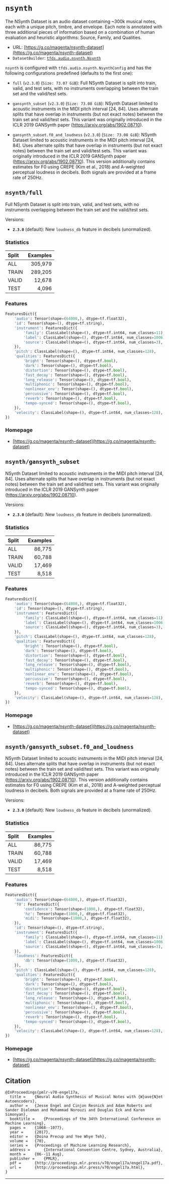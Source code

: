 <div itemscope itemtype="http://schema.org/Dataset">
  <div itemscope itemprop="includedInDataCatalog" itemtype="http://schema.org/DataCatalog">
    <meta itemprop="name" content="TensorFlow Datasets" />
  </div>

  <meta itemprop="name" content="nsynth" />
  <meta itemprop="description" content="The NSynth Dataset is an audio dataset containing ~300k musical notes, each&#10;with a unique pitch, timbre, and envelope. Each note is annotated with three&#10;additional pieces of information based on a combination of human evaluation&#10;and heuristic algorithms: Source, Family, and Qualities.&#10;&#10;&#10;To use this dataset:&#10;&#10;```python&#10;import tensorflow_datasets as tfds&#10;&#10;ds = tfds.load(&#x27;nsynth&#x27;, split=&#x27;train&#x27;)&#10;for ex in ds.take(4):&#10;  print(ex)&#10;```&#10;&#10;See [the guide](https://www.tensorflow.org/datasets/overview) for more&#10;informations on [tensorflow_datasets](https://www.tensorflow.org/datasets).&#10;&#10;" />
  <meta itemprop="url" content="https://www.tensorflow.org/datasets/catalog/nsynth" />
  <meta itemprop="sameAs" content="https://g.co/magenta/nsynth-dataset" />
  <meta itemprop="citation" content="@InProceedings{pmlr-v70-engel17a,&#10;  title =     {Neural Audio Synthesis of Musical Notes with {W}ave{N}et Autoencoders},&#10;  author =     {Jesse Engel and Cinjon Resnick and Adam Roberts and Sander Dieleman and Mohammad Norouzi and Douglas Eck and Karen Simonyan},&#10;  booktitle =    {Proceedings of the 34th International Conference on Machine Learning},&#10;  pages =   {1068--1077},&#10;  year =      {2017},&#10;  editor =      {Doina Precup and Yee Whye Teh},&#10;  volume =     {70},&#10;  series =    {Proceedings of Machine Learning Research},&#10;  address =     {International Convention Centre, Sydney, Australia},&#10;  month =     {06--11 Aug},&#10;  publisher =     {PMLR},&#10;  pdf =     {http://proceedings.mlr.press/v70/engel17a/engel17a.pdf},&#10;  url =   {http://proceedings.mlr.press/v70/engel17a.html},&#10;}&#10;" />
</div>

# `nsynth`

The NSynth Dataset is an audio dataset containing ~300k musical notes, each with
a unique pitch, timbre, and envelope. Each note is annotated with three
additional pieces of information based on a combination of human evaluation and
heuristic algorithms: Source, Family, and Qualities.

*   URL:
    [https://g.co/magenta/nsynth-dataset](https://g.co/magenta/nsynth-dataset)
*   `DatasetBuilder`:
    [`tfds.audio.nsynth.Nsynth`](https://github.com/tensorflow/datasets/tree/master/tensorflow_datasets/audio/nsynth.py)

`nsynth` is configured with `tfds.audio.nsynth.NsynthConfig` and has the
following configurations predefined (defaults to the first one):

*   `full` (`v2.3.0`) (`Size: 73.07 GiB`): Full NSynth Dataset is split into
    train, valid, and test sets, with no instruments overlapping between the
    train set and the valid/test sets.

*   `gansynth_subset` (`v2.3.0`) (`Size: 73.08 GiB`): NSynth Dataset limited to
    acoustic instruments in the MIDI pitch interval [24, 84]. Uses alternate
    splits that have overlap in instruments (but not exact notes) between the
    train set and valid/test sets. This variant was originally introduced in the
    ICLR 2019 GANSynth paper (https://arxiv.org/abs/1902.08710).

*   `gansynth_subset.f0_and_loudness` (`v2.3.0`) (`Size: 73.08 GiB`): NSynth
    Dataset limited to acoustic instruments in the MIDI pitch interval [24, 84].
    Uses alternate splits that have overlap in instruments (but not exact notes)
    between the train set and valid/test sets. This variant was originally
    introduced in the ICLR 2019 GANSynth paper
    (https://arxiv.org/abs/1902.08710). This version additionally contains
    estimates for F0 using CREPE (Kim et al., 2018) and A-weighted perceptual
    loudness in decibels. Both signals are provided at a frame rate of 250Hz.

## `nsynth/full`
Full NSynth Dataset is split into train, valid, and test sets, with no
instruments overlapping between the train set and the valid/test sets.

Versions:

*   **`2.3.0`** (default): New `loudness_db` feature in decibels (unormalized).

### Statistics

Split | Examples
:---- | -------:
ALL   | 305,979
TRAIN | 289,205
VALID | 12,678
TEST  | 4,096

### Features
```python
FeaturesDict({
    'audio': Tensor(shape=(64000,), dtype=tf.float32),
    'id': Tensor(shape=(), dtype=tf.string),
    'instrument': FeaturesDict({
        'family': ClassLabel(shape=(), dtype=tf.int64, num_classes=11),
        'label': ClassLabel(shape=(), dtype=tf.int64, num_classes=1006),
        'source': ClassLabel(shape=(), dtype=tf.int64, num_classes=3),
    }),
    'pitch': ClassLabel(shape=(), dtype=tf.int64, num_classes=128),
    'qualities': FeaturesDict({
        'bright': Tensor(shape=(), dtype=tf.bool),
        'dark': Tensor(shape=(), dtype=tf.bool),
        'distortion': Tensor(shape=(), dtype=tf.bool),
        'fast_decay': Tensor(shape=(), dtype=tf.bool),
        'long_release': Tensor(shape=(), dtype=tf.bool),
        'multiphonic': Tensor(shape=(), dtype=tf.bool),
        'nonlinear_env': Tensor(shape=(), dtype=tf.bool),
        'percussive': Tensor(shape=(), dtype=tf.bool),
        'reverb': Tensor(shape=(), dtype=tf.bool),
        'tempo-synced': Tensor(shape=(), dtype=tf.bool),
    }),
    'velocity': ClassLabel(shape=(), dtype=tf.int64, num_classes=128),
})
```

### Homepage

*   [https://g.co/magenta/nsynth-dataset](https://g.co/magenta/nsynth-dataset)

## `nsynth/gansynth_subset`

NSynth Dataset limited to acoustic instruments in the MIDI pitch interval [24,
84]. Uses alternate splits that have overlap in instruments (but not exact
notes) between the train set and valid/test sets. This variant was originally
introduced in the ICLR 2019 GANSynth paper (https://arxiv.org/abs/1902.08710).

Versions:

*   **`2.3.0`** (default): New `loudness_db` feature in decibels (unormalized).

### Statistics

Split | Examples
:---- | -------:
ALL   | 86,775
TRAIN | 60,788
VALID | 17,469
TEST  | 8,518

### Features
```python
FeaturesDict({
    'audio': Tensor(shape=(64000,), dtype=tf.float32),
    'id': Tensor(shape=(), dtype=tf.string),
    'instrument': FeaturesDict({
        'family': ClassLabel(shape=(), dtype=tf.int64, num_classes=11),
        'label': ClassLabel(shape=(), dtype=tf.int64, num_classes=1006),
        'source': ClassLabel(shape=(), dtype=tf.int64, num_classes=3),
    }),
    'pitch': ClassLabel(shape=(), dtype=tf.int64, num_classes=128),
    'qualities': FeaturesDict({
        'bright': Tensor(shape=(), dtype=tf.bool),
        'dark': Tensor(shape=(), dtype=tf.bool),
        'distortion': Tensor(shape=(), dtype=tf.bool),
        'fast_decay': Tensor(shape=(), dtype=tf.bool),
        'long_release': Tensor(shape=(), dtype=tf.bool),
        'multiphonic': Tensor(shape=(), dtype=tf.bool),
        'nonlinear_env': Tensor(shape=(), dtype=tf.bool),
        'percussive': Tensor(shape=(), dtype=tf.bool),
        'reverb': Tensor(shape=(), dtype=tf.bool),
        'tempo-synced': Tensor(shape=(), dtype=tf.bool),
    }),
    'velocity': ClassLabel(shape=(), dtype=tf.int64, num_classes=128),
})
```

### Homepage

*   [https://g.co/magenta/nsynth-dataset](https://g.co/magenta/nsynth-dataset)

## `nsynth/gansynth_subset.f0_and_loudness`

NSynth Dataset limited to acoustic instruments in the MIDI pitch interval [24,
84]. Uses alternate splits that have overlap in instruments (but not exact
notes) between the train set and valid/test sets. This variant was originally
introduced in the ICLR 2019 GANSynth paper (https://arxiv.org/abs/1902.08710).
This version additionally contains estimates for F0 using CREPE (Kim et al.,
2018) and A-weighted perceptual loudness in decibels. Both signals are provided
at a frame rate of 250Hz.

Versions:

*   **`2.3.0`** (default): New `loudness_db` feature in decibels (unormalized).

### Statistics

Split | Examples
:---- | -------:
ALL   | 86,775
TRAIN | 60,788
VALID | 17,469
TEST  | 8,518

### Features
```python
FeaturesDict({
    'audio': Tensor(shape=(64000,), dtype=tf.float32),
    'f0': FeaturesDict({
        'confidence': Tensor(shape=(1000,), dtype=tf.float32),
        'hz': Tensor(shape=(1000,), dtype=tf.float32),
        'midi': Tensor(shape=(1000,), dtype=tf.float32),
    }),
    'id': Tensor(shape=(), dtype=tf.string),
    'instrument': FeaturesDict({
        'family': ClassLabel(shape=(), dtype=tf.int64, num_classes=11),
        'label': ClassLabel(shape=(), dtype=tf.int64, num_classes=1006),
        'source': ClassLabel(shape=(), dtype=tf.int64, num_classes=3),
    }),
    'loudness': FeaturesDict({
        'db': Tensor(shape=(1000,), dtype=tf.float32),
    }),
    'pitch': ClassLabel(shape=(), dtype=tf.int64, num_classes=128),
    'qualities': FeaturesDict({
        'bright': Tensor(shape=(), dtype=tf.bool),
        'dark': Tensor(shape=(), dtype=tf.bool),
        'distortion': Tensor(shape=(), dtype=tf.bool),
        'fast_decay': Tensor(shape=(), dtype=tf.bool),
        'long_release': Tensor(shape=(), dtype=tf.bool),
        'multiphonic': Tensor(shape=(), dtype=tf.bool),
        'nonlinear_env': Tensor(shape=(), dtype=tf.bool),
        'percussive': Tensor(shape=(), dtype=tf.bool),
        'reverb': Tensor(shape=(), dtype=tf.bool),
        'tempo-synced': Tensor(shape=(), dtype=tf.bool),
    }),
    'velocity': ClassLabel(shape=(), dtype=tf.int64, num_classes=128),
})
```

### Homepage

*   [https://g.co/magenta/nsynth-dataset](https://g.co/magenta/nsynth-dataset)

## Citation

```
@InProceedings{pmlr-v70-engel17a,
  title =    {Neural Audio Synthesis of Musical Notes with {W}ave{N}et Autoencoders},
  author =   {Jesse Engel and Cinjon Resnick and Adam Roberts and Sander Dieleman and Mohammad Norouzi and Douglas Eck and Karen Simonyan},
  booktitle =    {Proceedings of the 34th International Conference on Machine Learning},
  pages =    {1068--1077},
  year =     {2017},
  editor =   {Doina Precup and Yee Whye Teh},
  volume =   {70},
  series =   {Proceedings of Machine Learning Research},
  address =      {International Convention Centre, Sydney, Australia},
  month =    {06--11 Aug},
  publisher =    {PMLR},
  pdf =      {http://proceedings.mlr.press/v70/engel17a/engel17a.pdf},
  url =      {http://proceedings.mlr.press/v70/engel17a.html},
}
```

--------------------------------------------------------------------------------
